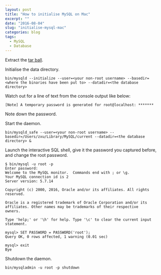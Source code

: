```yaml
---
layout: post
title: "How to initialise MySQL on Mac"
excerpt: ""
date: "2016-08-04"
slug: "initialise-mysql-mac"
categories: blog
tags:
  - MySQL
  - Database
---
```

Extract the [tar ball](http://dev.mysql.com/get/Downloads/MySQL-5.7/mysql-5.7.14-osx10.11-x86_64.tar).

Initialise the data directory.

```
bin/mysqld --initialize --user=<your non-root username> --basedir=<where the binaries have been put to> --datadir=<the database directory>
``` 

Watch out for a line of text from the console output like below:

```
[Note] A temporary password is generated for root@localhost: *******
```
Note down the password.

Start the daemon.

```
bin/mysqld_safe --user=<your non-root username> --basedir=/Users/zxu/Library/MySQL/current --datadir=<the database directory> &
```

Launch the interactive SQL shell, give it the password you captured before, and change the root password.

```
$ bin/mysql -u root -p
Enter password: 
Welcome to the MySQL monitor.  Commands end with ; or \g.
Your MySQL connection id is 2
Server version: 5.7.14

Copyright (c) 2000, 2016, Oracle and/or its affiliates. All rights reserved.

Oracle is a registered trademark of Oracle Corporation and/or its
affiliates. Other names may be trademarks of their respective
owners.

Type 'help;' or '\h' for help. Type '\c' to clear the current input statement.

mysql> SET PASSWORD = PASSWORD('root');
Query OK, 0 rows affected, 1 warning (0.01 sec)

mysql> exit
Bye
```
 
Shutdown the daemon.

```
bin/mysqladmin -u root -p shutdown
```

